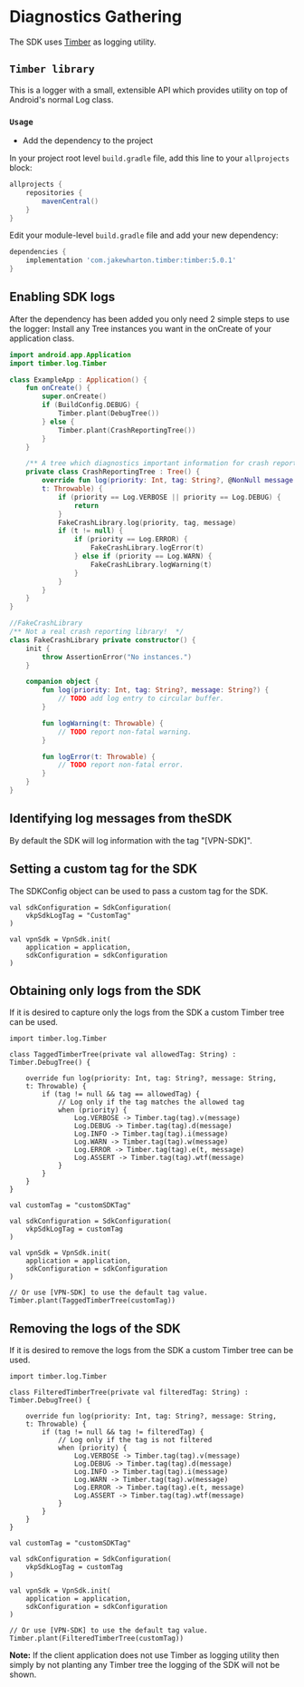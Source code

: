 # Diagnostics Gathering

The SDK uses [Timber][1] as logging utility.

## `Timber library`

This is a logger with a small, extensible API which provides utility on top of
Android's normal Log class.

### `Usage`

- Add the dependency to the project

In your project root level `build.gradle` file, add this line to your
`allprojects` block:

```groovy
allprojects {
    repositories {
        mavenCentral()
    }
}
```

Edit your module-level `build.gradle` file and add your new dependency:

```groovy
dependencies {
    implementation 'com.jakewharton.timber:timber:5.0.1'
}
```

## Enabling SDK logs

After the dependency has been added you only need 2 simple steps to use the logger:
Install any Tree instances you want in the onCreate of your application class.

```kotlin
import android.app.Application
import timber.log.Timber

class ExampleApp : Application() {
    fun onCreate() {
        super.onCreate()
        if (BuildConfig.DEBUG) {
            Timber.plant(DebugTree())
        } else {
            Timber.plant(CrashReportingTree())
        }
    }

    /** A tree which diagnostics important information for crash reporting.  */
    private class CrashReportingTree : Tree() {
        override fun log(priority: Int, tag: String?, @NonNull message: String,
        t: Throwable) {
            if (priority == Log.VERBOSE || priority == Log.DEBUG) {
                return
            }
            FakeCrashLibrary.log(priority, tag, message)
            if (t != null) {
                if (priority == Log.ERROR) {
                    FakeCrashLibrary.logError(t)
                } else if (priority == Log.WARN) {
                    FakeCrashLibrary.logWarning(t)
                }
            }
        }
    }
}

//FakeCrashLibrary
/** Not a real crash reporting library!  */
class FakeCrashLibrary private constructor() {
    init {
        throw AssertionError("No instances.")
    }

    companion object {
        fun log(priority: Int, tag: String?, message: String?) {
            // TODO add log entry to circular buffer.
        }

        fun logWarning(t: Throwable) {
            // TODO report non-fatal warning.
        }

        fun logError(t: Throwable) {
            // TODO report non-fatal error.
        }
    }
}
```

## Identifying log messages from theSDK

By default the SDK will log information with the tag "[VPN-SDK]".

## Setting a custom tag for the SDK

The SDKConfig object can be used to pass a custom tag for the SDK.

```
val sdkConfiguration = SdkConfiguration(
    vkpSdkLogTag = "CustomTag"
)

val vpnSdk = VpnSdk.init(
    application = application,
    sdkConfiguration = sdkConfiguration
)
```

## Obtaining only logs from the SDK

If it is desired to capture only the logs from the SDK a custom Timber
tree can be used.

```
import timber.log.Timber

class TaggedTimberTree(private val allowedTag: String) : Timber.DebugTree() {

    override fun log(priority: Int, tag: String?, message: String,
    t: Throwable) {
        if (tag != null && tag == allowedTag) {
            // Log only if the tag matches the allowed tag
            when (priority) {
                Log.VERBOSE -> Timber.tag(tag).v(message)
                Log.DEBUG -> Timber.tag(tag).d(message)
                Log.INFO -> Timber.tag(tag).i(message)
                Log.WARN -> Timber.tag(tag).w(message)
                Log.ERROR -> Timber.tag(tag).e(t, message)
                Log.ASSERT -> Timber.tag(tag).wtf(message)
            }
        }
    }
}

val customTag = "customSDKTag"

val sdkConfiguration = SdkConfiguration(
    vkpSdkLogTag = customTag
)

val vpnSdk = VpnSdk.init(
    application = application,
    sdkConfiguration = sdkConfiguration
)

// Or use [VPN-SDK] to use the default tag value.
Timber.plant(TaggedTimberTree(customTag))
```

## Removing the logs of the SDK

If it is desired to remove the logs from the SDK a custom Timber tree can be used.

```
import timber.log.Timber

class FilteredTimberTree(private val filteredTag: String) : Timber.DebugTree() {

    override fun log(priority: Int, tag: String?, message: String,
    t: Throwable) {
        if (tag != null && tag != filteredTag) {
            // Log only if the tag is not filtered
            when (priority) {
                Log.VERBOSE -> Timber.tag(tag).v(message)
                Log.DEBUG -> Timber.tag(tag).d(message)
                Log.INFO -> Timber.tag(tag).i(message)
                Log.WARN -> Timber.tag(tag).w(message)
                Log.ERROR -> Timber.tag(tag).e(t, message)
                Log.ASSERT -> Timber.tag(tag).wtf(message)
            }
        }
    }
}

val customTag = "customSDKTag"

val sdkConfiguration = SdkConfiguration(
    vkpSdkLogTag = customTag
)

val vpnSdk = VpnSdk.init(
    application = application,
    sdkConfiguration = sdkConfiguration
)

// Or use [VPN-SDK] to use the default tag value.
Timber.plant(FilteredTimberTree(customTag))
```

**Note:**
If the client application does not use Timber as logging utility then simply
by not planting any Timber tree the logging of the SDK will not be shown.

[1]: https://github.com/JakeWharton/timber
